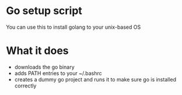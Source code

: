 # Go setup script
You can use this to install golang to your unix-based OS

# What it does
- downloads the go binary
- adds PATH entries to your ~/.bashrc
- creates a dummy go project and runs it to make sure go is installed correctly
